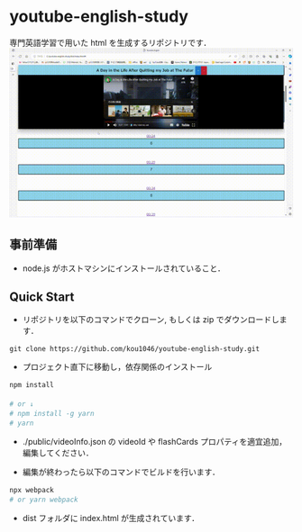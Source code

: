 # youtube-english-study

専門英語学習で用いた html を生成するリポジトリです．
![images](https://github.com/kou1046/youtube-english-study/blob/images/output.gif)

## 事前準備

- node.js がホストマシンにインストールされていること．

## Quick Start

- リポジトリを以下のコマンドでクローン, もしくは zip でダウンロードします．

```
git clone https://github.com/kou1046/youtube-english-study.git
```

- プロジェクト直下に移動し，依存関係のインストール

```bash
npm install

# or ↓
# npm install -g yarn
# yarn
```

- ./public/videoInfo.json の videoId や flashCards プロパティを適宜追加，編集してください．

- 編集が終わったら以下のコマンドでビルドを行います．

```bash
npx webpack
# or yarn webpack
```

- dist フォルダに index.html が生成されています．
